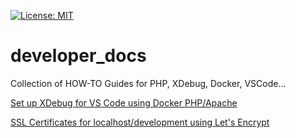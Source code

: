 [![License: MIT](https://img.shields.io/badge/License-MIT-yellow.svg?style=plastic)](https://opensource.org/licenses/MIT)

# developer_docs
Collection of HOW-TO Guides for PHP, XDebug, Docker, VSCode...

[Set up XDebug for VS Code using Docker PHP/Apache](./Xdebug-docker-vscode.md)

[SSL Certificates for localhost/development using Let's Encrypt](./SSL-localhost-letsencrypt.md)
